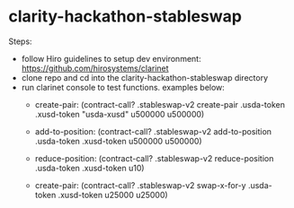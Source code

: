 # clarity-hackathon-stableswap

Steps:
 - follow Hiro guidelines to setup dev environment: https://github.com/hirosystems/clarinet
 - clone repo and cd into the clarity-hackathon-stableswap directory
 - run clarinet console to test functions. examples below:
    - create-pair:
        (contract-call? .stableswap-v2 create-pair .usda-token .xusd-token "usda-xusd" u500000 u500000)
        
    - add-to-position:
        (contract-call? .stableswap-v2 add-to-position .usda-token .xusd-token u500000 u500000)    
        
    - reduce-position:
        (contract-call? .stableswap-v2 reduce-position .usda-token .xusd-token u10)
        
    - create-pair:
        (contract-call? .stableswap-v2 swap-x-for-y .usda-token .xusd-token u25000 u25000)       
